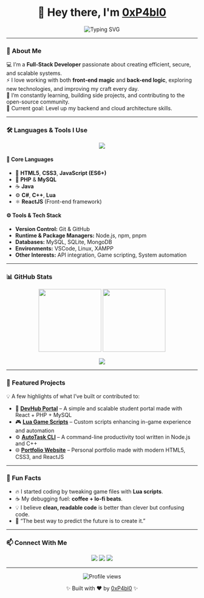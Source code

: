 <h1 align="center">👋 Hey there, I'm <a href="https://github.com/0xP4bl0" target="_blank">0xP4bl0</a></h1>

<p align="center">
  <img src="https://readme-typing-svg.herokuapp.com?font=Fira+Code&size=22&pause=1000&color=00FFB3&center=true&vCenter=true&width=450&lines=Fullstack+Developer;Open-Source+Enthusiast;Loves+Clean+Code+and+Coffee;Tech+is+my+playground" alt="Typing SVG">
</p>

---

### 🧠 About Me  
💻 I’m a **Full-Stack Developer** passionate about creating efficient, secure, and scalable systems.  
⚡ I love working with both **front-end magic** and **back-end logic**, exploring new technologies, and improving my craft every day.  
🧩 I’m constantly learning, building side projects, and contributing to the open-source community.  
🎯 Current goal: Level up my backend and cloud architecture skills.

---

### 🛠️ Languages & Tools I Use  

<p align="center">
  <img src="https://skillicons.dev/icons?i=html,css,php,mysql,js,react,java,cs,cpp,lua,python,nodejs,git,github,vscode,linux" />
</p>

#### 🧩 Core Languages
- 🧡 **HTML5**, **CSS3**, **JavaScript (ES6+)**
- 🐘 **PHP** & **MySQL**
- ☕ **Java**
- ⚙️ **C#**, **C++**, **Lua**
- ⚛️ **ReactJS** (Front-end framework)

#### ⚙️ Tools & Tech Stack
- **Version Control:** Git & GitHub  
- **Runtime & Package Managers:** Node.js, npm, pnpm  
- **Databases:** MySQL, SQLite, MongoDB  
- **Environments:** VSCode, Linux, XAMPP  
- **Other Interests:** API integration, Game scripting, System automation  

---

### 📊 GitHub Stats  

<p align="center">
  <img src="https://github-readme-stats.vercel.app/api?username=0xP4bl0&show_icons=true&theme=radical&count_private=true" height="165px"/>
  <img src="https://github-readme-streak-stats.herokuapp.com?user=0xP4bl0&theme=radical&hide_border=false" height="165px"/>
</p>

<p align="center">
  <img src="https://github-readme-stats.vercel.app/api/top-langs/?username=0xP4bl0&layout=compact&theme=radical" />
</p>

---

### 🚀 Featured Projects  
💡 A few highlights of what I’ve built or contributed to:

- 🧠 **[DevHub Portal](#)** – A simple and scalable student portal made with React + PHP + MySQL  
- 🎮 **[Lua Game Scripts](#)** – Custom scripts enhancing in-game experience and automation  
- ⚙️ **[AutoTask CLI](#)** – A command-line productivity tool written in Node.js and C++  
- 🌐 **[Portfolio Website](#)** – Personal portfolio made with modern HTML5, CSS3, and ReactJS  

---

### 🧩 Fun Facts  
- 🔥 I started coding by tweaking game files with **Lua scripts**.  
- ☕ My debugging fuel: **coffee + lo-fi beats**.  
- 💡 I believe **clean, readable code** is better than clever but confusing code.  
- 🧠 “The best way to predict the future is to create it.”

---

### 📫 Connect With Me  
<p align="center">
  <a href="https://github.com/0xP4bl0"><img src="https://img.shields.io/badge/GitHub-0xP4bl0-181717?style=for-the-badge&logo=github"/></a>
  <a href="mailto:your.email@example.com"><img src="https://img.shields.io/badge/Email-Contact%20Me-blue?style=for-the-badge&logo=gmail"/></a>
  <a href="https://linkedin.com/in/yourprofile"><img src="https://img.shields.io/badge/LinkedIn-Connect-blue?style=for-the-badge&logo=linkedin"/></a>
</p>

---

<p align="center">
  <img src="https://komarev.com/ghpvc/?username=0xP4bl0&style=for-the-badge&color=brightgreen" alt="Profile views" />
</p>

<p align="center">✨ Built with ❤️ by <a href="https://github.com/0xP4bl0">0xP4bl0</a> ✨</p>
